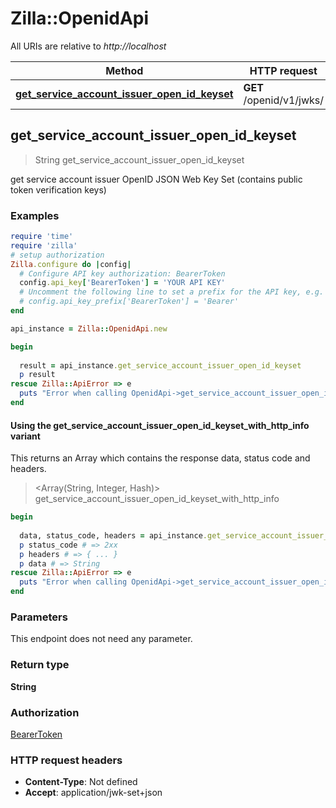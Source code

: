 # Zilla::OpenidApi

All URIs are relative to *http://localhost*

| Method | HTTP request | Description |
| ------ | ------------ | ----------- |
| [**get_service_account_issuer_open_id_keyset**](OpenidApi.md#get_service_account_issuer_open_id_keyset) | **GET** /openid/v1/jwks/ |  |


## get_service_account_issuer_open_id_keyset

> String get_service_account_issuer_open_id_keyset



get service account issuer OpenID JSON Web Key Set (contains public token verification keys)

### Examples

```ruby
require 'time'
require 'zilla'
# setup authorization
Zilla.configure do |config|
  # Configure API key authorization: BearerToken
  config.api_key['BearerToken'] = 'YOUR API KEY'
  # Uncomment the following line to set a prefix for the API key, e.g. 'Bearer' (defaults to nil)
  # config.api_key_prefix['BearerToken'] = 'Bearer'
end

api_instance = Zilla::OpenidApi.new

begin
  
  result = api_instance.get_service_account_issuer_open_id_keyset
  p result
rescue Zilla::ApiError => e
  puts "Error when calling OpenidApi->get_service_account_issuer_open_id_keyset: #{e}"
end
```

#### Using the get_service_account_issuer_open_id_keyset_with_http_info variant

This returns an Array which contains the response data, status code and headers.

> <Array(String, Integer, Hash)> get_service_account_issuer_open_id_keyset_with_http_info

```ruby
begin
  
  data, status_code, headers = api_instance.get_service_account_issuer_open_id_keyset_with_http_info
  p status_code # => 2xx
  p headers # => { ... }
  p data # => String
rescue Zilla::ApiError => e
  puts "Error when calling OpenidApi->get_service_account_issuer_open_id_keyset_with_http_info: #{e}"
end
```

### Parameters

This endpoint does not need any parameter.

### Return type

**String**

### Authorization

[BearerToken](../README.md#BearerToken)

### HTTP request headers

- **Content-Type**: Not defined
- **Accept**: application/jwk-set+json

